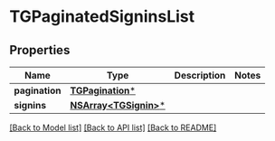 # TGPaginatedSigninsList

## Properties
Name | Type | Description | Notes
------------ | ------------- | ------------- | -------------
**pagination** | [**TGPagination***](TGPagination.md) |  | 
**signins** | [**NSArray&lt;TGSignin&gt;***](TGSignin.md) |  | 

[[Back to Model list]](../README.md#documentation-for-models) [[Back to API list]](../README.md#documentation-for-api-endpoints) [[Back to README]](../README.md)



